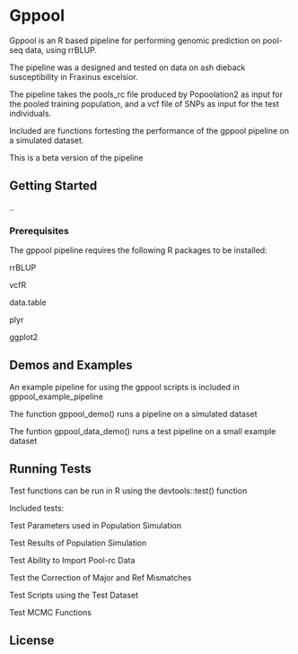 # Gppool

Gppool is an R based pipeline for performing genomic prediction on pool-seq data, using rrBLUP.

The pipeline was a designed and tested on data on ash dieback susceptibility in Fraxinus excelsior.

The pipeline takes the pools_rc file produced by Popoolation2 as input for the pooled training population, and a vcf file of SNPs as input for the test individuals. 

Included are functions fortesting the performance of the gppool pipeline on a simulated dataset.

This is a beta version of the pipeline

## Getting Started

..

### Prerequisites

The gppool pipeline requires the following R packages to be installed:


rrBLUP

vcfR

data.table

plyr

ggplot2

## Demos and Examples

An example pipeline for using the gppool scripts is included in gppool_example_pipeline

The function gppool_demo() runs a pipeline on a simulated dataset

The funtion gppool_data_demo() runs a test pipeline on a small example dataset 

## Running Tests

Test functions can be run in R using the devtools::test() function

Included tests:

Test Parameters used in Population Simulation

Test Results of Population Simulation

Test Ability to Import Pool-rc Data

Test the Correction of Major and Ref Mismatches

Test Scripts using the Test Dataset

Test MCMC Functions

## License 

